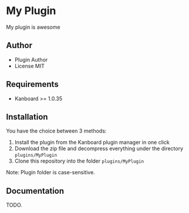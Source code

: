 My Plugin
==============================

My plugin is awesome

Author
------

- Plugin Author
- License MIT

Requirements
------------

- Kanboard >= 1.0.35

Installation
------------

You have the choice between 3 methods:

1. Install the plugin from the Kanboard plugin manager in one click
2. Download the zip file and decompress everything under the directory `plugins/MyPlugin`
3. Clone this repository into the folder `plugins/MyPlugin`

Note: Plugin folder is case-sensitive.

Documentation
-------------

TODO.
